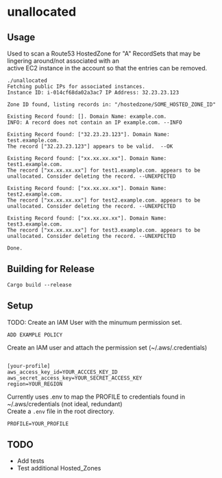 # unallocated  


## Usage

Used to scan a Route53 HostedZone for "A" RecordSets that may be lingering around/not associated with an  
active EC2 instance in the account so that the entries can be removed.

```
./unallocated 
Fetching public IPs for associated instances.
Instance ID: i-014cf68da02a3ac7 IP Address: 32.23.23.123

Zone ID found, listing records in: "/hostedzone/SOME_HOSTED_ZONE_ID"

Existing Record found: []. Domain Name: example.com.
INFO: A record does not contain an IP example.com. --INFO

Existing Record found: ["32.23.23.123"]. Domain Name: test.example.com.
The record ["32.23.23.123"] appears to be valid.  --OK

Existing Record found: ["xx.xx.xx.xx"]. Domain Name: test1.example.com.
The record ["xx.xx.xx.xx"] for test1.example.com. appears to be unallocated. Consider deleting the record. --UNEXPECTED

Existing Record found: ["xx.xx.xx.xx"]. Domain Name: test2.example.com.
The record ["xx.xx.xx.xx"] for test2.example.com. appears to be unallocated. Consider deleting the record. --UNEXPECTED

Existing Record found: ["xx.xx.xx.xx"]. Domain Name: test3.example.com.
The record ["xx.xx.xx.xx"] for test3.example.com. appears to be unallocated. Consider deleting the record. --UNEXPECTED

Done.

```
## Building for Release
```
Cargo build --release
```

## Setup 

TODO: Create an IAM User with the minumum permission set.

```
ADD EXAMPLE POLICY

```
Create an IAM user and attach the permission set (~/.aws/.credentials)

```

[your-profile]
aws_access_key_id=YOUR_ACCCES_KEY_ID
aws_secret_access_key=YOUR_SECRET_ACCESS_KEY
region=YOUR_REGION

```

Currently uses .env to map the PROFILE to credentials found in ~/.aws/credentials (not ideal, redundant)  
Create a `.env` file in the root directory.  

```
PROFILE=YOUR_PROFILE
```

## TODO

- Add tests  
- Test additional Hosted_Zones  


